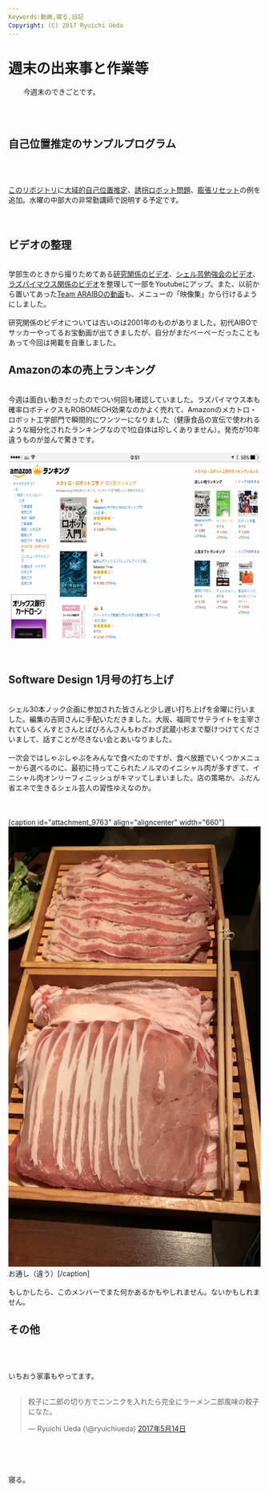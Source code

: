 ```yaml
---
Keywords:動画,寝る,日記
Copyright: (C) 2017 Ryuichi Ueda
---
```


# 週末の出来事と作業等
<p style="padding-left: 30px;">今週末のできごとです。</p><br />
<br />
<h2>自己位置推定のサンプルプログラム</h2><br />
&nbsp;<br />
<br />
<a href="https://github.com/ryuichiueda/probrobo_practice">このリポジトリ</a>に<a href="https://github.com/ryuichiueda/probrobo_practice/blob/master/monte_carlo_localization/5.global_localization.ipynb">大域的自己位置推定</a>、<a href="https://github.com/ryuichiueda/probrobo_practice/blob/master/monte_carlo_localization/6.kidnapped_robot_problem.ipynb">誘拐ロボット問題</a>、<a href="https://github.com/ryuichiueda/probrobo_practice/blob/master/monte_carlo_localization/7.expansion_resetting.ipynb">膨張リセット</a>の例を追加。水曜の中部大の非常勤講師で説明する予定です。<br />
<br />
&nbsp;<br />
<h2>ビデオの整理</h2><br />
学部生のときから撮りためてある<a href="https://blog.ueda.tech/?page_id=9712">研究関係のビデオ</a>、<a href="https://blog.ueda.tech/?page_id=9678">シェル芸勉強会のビデオ</a>、<a href="https://blog.ueda.tech/?page_id=9663">ラズパイマウス関係のビデオ</a>を整理して一部をYoutubeにアップ。また、以前から置いてあった<a href="https://blog.ueda.tech/?page_id=851">Team ARAIBOの動画</a>も、メニューの「映像集」から行けるようにしました。<br />
<br />
研究関係のビデオについては古いのは2001年のものがありました。初代AIBOでサッカーやってるお宝動画が出てきましたが、自分がまだペーペーだったこともあって今回は掲載を自重しました。<br />
<h2>Amazonの本の売上ランキング</h2><br />
今週は面白い動きだったのでつい何回も確認していました。ラズパイマウス本も確率ロボティクスもROBOMECH効果なのかよく売れて、Amazonのメカトロ・ロボット工学部門で瞬間的にワンツーになりました（健康食品の宣伝で使われるような細分化されたランキングなので1位自体は珍しくありません）。発売が10年違うものが並んで驚きです。<br />
<br />
<a href="IMG_6551.png"><img class="aligncenter size-large wp-image-9760" src="IMG_6551-1024x576.png" alt="" width="660" height="371" /></a><br />
<br />
&nbsp;<br />
<h2>Software Design 1月号の打ち上げ</h2><br />
シェル30本ノック企画に参加された皆さんと少し遅い打ち上げを金曜に行いました。編集の吉岡さんに手配いただきました。大阪、福岡でサテライトを主宰されているくんすとさんとぱぴろんさんもわざわざ武蔵小杉まで駆けつけてくださいまして、話すことが尽きない会とあいなりました。<br />
<br />
一次会ではしゃぶしゃぶをみんなで食べたのですが、食べ放題でいくつかメニューから選べるのに、最初に持ってこられたノルマのイニシャル肉が多すぎて、イニシャル肉オンリーフィニッシュがキマッてしまいました。店の策略か、ふだん省エネで生きるシェル芸人の習性ゆえなのか。<br />
<br />
&nbsp;<br />
<br />
[caption id="attachment_9763" align="aligncenter" width="660"]<a href="IMG_6541-e1494771671302.jpg"><img class="size-large wp-image-9763" src="IMG_6541-e1494771671302-768x1024.jpg" alt="" width="660" height="880" /></a> お通し（違う）[/caption]<br />
<br />
もしかしたら、このメンバーでまた何かあるかもやしれません。ないかもしれません。<br />
<h2>その他</h2><br />
&nbsp;<br />
<br />
いちおう家事もやってます。<br />
<br />
<blockquote class="twitter-tweet" data-lang="ja"><p lang="ja" dir="ltr">餃子に二郎の切り方でニンニクを入れたら完全にラーメン二郎風味の餃子になた。</p>&mdash; Ryuichi Ueda (\@ryuichiueda) <a href="https://twitter.com/ryuichiueda/status/863709584560607232">2017年5月14日</a></blockquote> <script async src="//platform.twitter.com/widgets.js" charset="utf-8"></script><br />
<br />
<br />
<br />
寝る。
